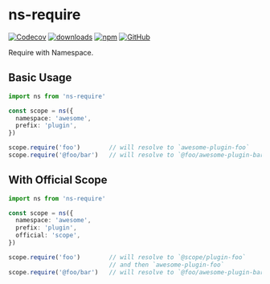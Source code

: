 # ns-require

[![Codecov](https://img.shields.io/codecov/c/github/shigma/ns-require?style=flat-square)](https://codecov.io/gh/shigma/ns-require)
[![downloads](https://img.shields.io/npm/dm/ns-require?style=flat-square)](https://www.npmjs.com/package/ns-require)
[![npm](https://img.shields.io/npm/v/ns-require?style=flat-square)](https://www.npmjs.com/package/ns-require)
[![GitHub](https://img.shields.io/github/license/shigma/ns-require?style=flat-square)](https://github.com/shigma/ns-require/blob/master/LICENSE)

Require with Namespace.

## Basic Usage

```ts
import ns from 'ns-require'

const scope = ns({
  namespace: 'awesome',
  prefix: 'plugin',
})

scope.require('foo')        // will resolve to `awesome-plugin-foo`
scope.require('@foo/bar')   // will resolve to `@foo/awesome-plugin-bar`
```

## With Official Scope

```ts
import ns from 'ns-require'

const scope = ns({
  namespace: 'awesome',
  prefix: 'plugin',
  official: 'scope',
})

scope.require('foo')        // will resolve to `@scope/plugin-foo`
                            // and then `awesome-plugin-foo`
scope.require('@foo/bar')   // will resolve to `@foo/awesome-plugin-bar`
```
